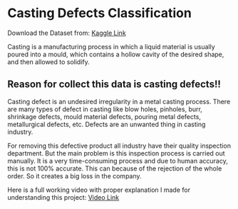 # Casting Defects Classification

Download the Dataset from: [Kaggle Link](https://www.kaggle.com/datasets/ravirajsinh45/real-life-industrial-dataset-of-casting-product)

Casting is a manufacturing process in which a liquid material is usually poured into a mould, which contains a hollow cavity of the desired shape, and then allowed to solidify.

## Reason for collect this data is casting defects!!

Casting defect is an undesired irregularity in a metal casting process.
There are many types of defect in casting like blow holes, pinholes, burr, shrinkage defects, mould material defects, pouring metal defects, metallurgical defects, etc.
Defects are an unwanted thing in casting industry. 

For removing this defective product all industry have their quality inspection department. But the main problem is this inspection process is carried out manually. It is a very time-consuming process and due to human accuracy, this is not 100% accurate. This can because of the rejection of the whole order. So it creates a big loss in the company.


Here is a full working video with proper explanation I made for understanding this project: [Video Link](https://drive.google.com/file/d/1jb0N47bHf7NmWAxWG1xSVTmZRF6T3OBN/view?usp=sharing)

